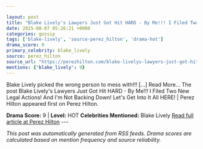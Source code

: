 ```yaml
---

layout: post
title: "Blake Lively's Lawyers Just Got Hit HARD - By Me!!! I Filed Two New Legal Actions! And I'm Not Backing Down! Let's Get Into It All HERE! | Perez Hilton"
date: 2025-08-07 05:26:21 +0000
categories: gossip
tags: ['blake-lively', 'source-perez_hilton', 'drama-hot']
drama_score: 9
primary_celebrity: blake_lively
source: perez_hilton
source_url: "https://perezhilton.com/blake-livelys-lawyers-just-got-hit-hard-by-me-i-filed-two-new-legal-actions-and-im-not-backing-down-lets-get-into-it-all-here-perez-hilton/"
mentions: {'blake_lively': 9}
---
```


Blake Lively picked the wrong person to mess with!!! [...] Read More... The post Blake Lively's Lawyers Just Got Hit HARD - By Me!!! I Filed Two New Legal Actions! And I'm Not Backing Down! Let's Get Into It All HERE! | Perez Hilton appeared first on Perez Hilton.

**Drama Score:** 9 | **Level:** HOT **Celebrities Mentioned:** Blake Lively [Read full article at Perez Hilton](https://perezhilton.com/blake-livelys-lawyers-just-got-hit-hard-by-me-i-filed-two-new-legal-actions-and-im-not-backing-down-lets-get-into-it-all-here-perez-hilton/) --- 

*This post was automatically generated from RSS feeds. Drama scores are calculated based on mention frequency and source reliability.*